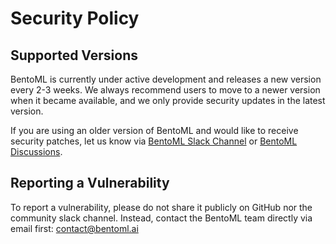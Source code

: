 # Security Policy

## Supported Versions

BentoML is currently under active development and releases a new version
every 2-3 weeks. We always recommend users to move to a newer version
when it became available, and we only provide security updates in the 
latest version.

If you are using an older version of BentoML and would like to receive
security patches, let us know via
[BentoML Slack Channel](https://join.slack.bentoml.org)
or [BentoML Discussions](https://github.com/bentoml/BentoML/discussions).


## Reporting a Vulnerability

To report a vulnerability, please do not share it publicly on GitHub
nor the community slack channel. Instead, contact the BentoML team
directly via email first: contact@bentoml.ai
